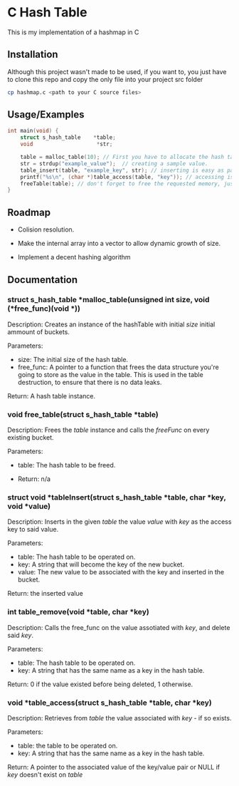 
# C Hash Table

This is my implementation of a hashmap in C


## Installation
Although this project wasn't made to be used, if you want to, you just have to clone this repo and copy the only file into your project src folder

```bash
cp hashmap.c <path to your C source files>
```
    
## Usage/Examples

```c
int main(void) {
    struct s_hash_table    *table;
    void                    *str;

    table = malloc_table(10); // First you have to allocate the hash table.
    str = strdup("example_value");  // creating a sample value.
    table_insert(table, "example_key", str); // inserting is easy as passing the key and a pointer to the value.
    printf("%s\n", (char *)table_access(table, "key")); // accessing is as easy as passing the key you want to access.
    freeTable(table); // don't forget to free the requested memory, just as in malloc/free api ;)
}
```


## Roadmap

- Colision resolution.

- Make the internal array into a vector to allow dynamic growth of size.

- Implement a decent hashing algorithm

## Documentation

### struct s_hash_table    \*malloc_table(unsigned int size, void (*free_func)(void *))
Description: Creates an instance of the hashTable with initial *size* initial ammount of buckets.

Parameters:
* size: The initial size of the hash table.
* free_func: A pointer to a function that frees the data structure you're going to store as the value in the table. This is used in the table destruction, to ensure that there is no data leaks.

Return: A hash table instance.


### void    free_table(struct s_hash_table *table)
Description: Frees the *table* instance and calls the *freeFunc* on every existing bucket.

Parameters:
* table: The hash table to be freed.

* Return: n/a


### struct void    *tableInsert(struct s_hash_table *table, char *key, void *value)
Description: Inserts in the given *table* the value *value* with *key* as the access key to said value.

Parameters:
- table: The hash table to be operated on.
- key: A string that will become the key of the new bucket.
- value: The new value to be associated with the key and inserted in the bucket.

Return: the inserted value


### int     table_remove(void *table, char *key)
Description: Calls the free_func on the value assotiated with *key*, and delete said *key*.

Parameters:
- table: The hash table to be operated on.
- key: A string that has the same name as a key in the hash table.

Return:
0 if the value existed before being deleted, 1 otherwise.


### void    *table_access(struct s_hash_table *table, char *key)
Description: Retrieves from *table* the value associated with *key* - if so exists.

Parameters:
- table: the table to be operated on.
- key: A string that has the same name as a key in the hash table.

Return:
A pointer to the associated value of the key/value pair or NULL if *key* doesn't exist on *table*
